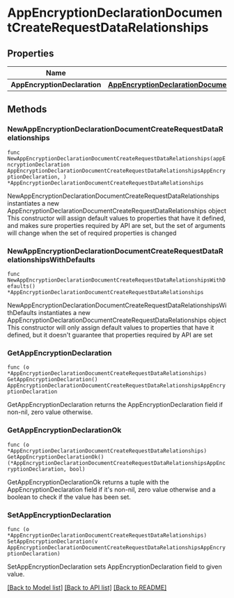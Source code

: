 # AppEncryptionDeclarationDocumentCreateRequestDataRelationships

## Properties

Name | Type | Description | Notes
------------ | ------------- | ------------- | -------------
**AppEncryptionDeclaration** | [**AppEncryptionDeclarationDocumentCreateRequestDataRelationshipsAppEncryptionDeclaration**](AppEncryptionDeclarationDocumentCreateRequestDataRelationshipsAppEncryptionDeclaration.md) |  | 

## Methods

### NewAppEncryptionDeclarationDocumentCreateRequestDataRelationships

`func NewAppEncryptionDeclarationDocumentCreateRequestDataRelationships(appEncryptionDeclaration AppEncryptionDeclarationDocumentCreateRequestDataRelationshipsAppEncryptionDeclaration, ) *AppEncryptionDeclarationDocumentCreateRequestDataRelationships`

NewAppEncryptionDeclarationDocumentCreateRequestDataRelationships instantiates a new AppEncryptionDeclarationDocumentCreateRequestDataRelationships object
This constructor will assign default values to properties that have it defined,
and makes sure properties required by API are set, but the set of arguments
will change when the set of required properties is changed

### NewAppEncryptionDeclarationDocumentCreateRequestDataRelationshipsWithDefaults

`func NewAppEncryptionDeclarationDocumentCreateRequestDataRelationshipsWithDefaults() *AppEncryptionDeclarationDocumentCreateRequestDataRelationships`

NewAppEncryptionDeclarationDocumentCreateRequestDataRelationshipsWithDefaults instantiates a new AppEncryptionDeclarationDocumentCreateRequestDataRelationships object
This constructor will only assign default values to properties that have it defined,
but it doesn't guarantee that properties required by API are set

### GetAppEncryptionDeclaration

`func (o *AppEncryptionDeclarationDocumentCreateRequestDataRelationships) GetAppEncryptionDeclaration() AppEncryptionDeclarationDocumentCreateRequestDataRelationshipsAppEncryptionDeclaration`

GetAppEncryptionDeclaration returns the AppEncryptionDeclaration field if non-nil, zero value otherwise.

### GetAppEncryptionDeclarationOk

`func (o *AppEncryptionDeclarationDocumentCreateRequestDataRelationships) GetAppEncryptionDeclarationOk() (*AppEncryptionDeclarationDocumentCreateRequestDataRelationshipsAppEncryptionDeclaration, bool)`

GetAppEncryptionDeclarationOk returns a tuple with the AppEncryptionDeclaration field if it's non-nil, zero value otherwise
and a boolean to check if the value has been set.

### SetAppEncryptionDeclaration

`func (o *AppEncryptionDeclarationDocumentCreateRequestDataRelationships) SetAppEncryptionDeclaration(v AppEncryptionDeclarationDocumentCreateRequestDataRelationshipsAppEncryptionDeclaration)`

SetAppEncryptionDeclaration sets AppEncryptionDeclaration field to given value.



[[Back to Model list]](../README.md#documentation-for-models) [[Back to API list]](../README.md#documentation-for-api-endpoints) [[Back to README]](../README.md)


